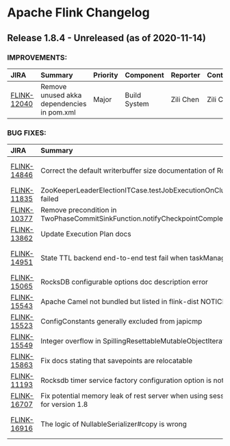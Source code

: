 
<!---
# Licensed to the Apache Software Foundation (ASF) under one
# or more contributor license agreements.  See the NOTICE file
# distributed with this work for additional information
# regarding copyright ownership.  The ASF licenses this file
# to you under the Apache License, Version 2.0 (the
# "License"); you may not use this file except in compliance
# with the License.  You may obtain a copy of the License at
#
#     http://www.apache.org/licenses/LICENSE-2.0
#
# Unless required by applicable law or agreed to in writing, software
# distributed under the License is distributed on an "AS IS" BASIS,
# WITHOUT WARRANTIES OR CONDITIONS OF ANY KIND, either express or implied.
# See the License for the specific language governing permissions and
# limitations under the License.
-->
# Apache Flink Changelog

## Release 1.8.4 - Unreleased (as of 2020-11-14)



### IMPROVEMENTS:

| JIRA | Summary | Priority | Component | Reporter | Contributor |
|:---- |:---- | :--- |:---- |:---- |:---- |
| [FLINK-12040](https://issues.apache.org/jira/browse/FLINK-12040) | Remove unused akka dependencies in pom.xml |  Major | Build System | Zili Chen | Zili Chen |


### BUG FIXES:

| JIRA | Summary | Priority | Component | Reporter | Contributor |
|:---- |:---- | :--- |:---- |:---- |:---- |
| [FLINK-14846](https://issues.apache.org/jira/browse/FLINK-14846) | Correct the default writerbuffer size documentation of RocksDB |  Major | Documentation, Runtime / State Backends | Yun Tang | Yun Tang |
| [FLINK-11835](https://issues.apache.org/jira/browse/FLINK-11835) | ZooKeeperLeaderElectionITCase.testJobExecutionOnClusterWithLeaderChange failed |  Critical | Runtime / Coordination | Gary Yao | chunpinghe |
| [FLINK-10377](https://issues.apache.org/jira/browse/FLINK-10377) | Remove precondition in TwoPhaseCommitSinkFunction.notifyCheckpointComplete |  Major | Connectors / Common | Stefan Richter | Stefan Richter |
| [FLINK-13862](https://issues.apache.org/jira/browse/FLINK-13862) | Update Execution Plan docs |  Minor | Documentation | Stephan Ewen | Chesnay Schepler |
| [FLINK-14951](https://issues.apache.org/jira/browse/FLINK-14951) | State TTL backend end-to-end test fail when taskManager has multiple slot |  Major | Runtime / State Backends, Tests | Yangze Guo | Yangze Guo |
| [FLINK-15065](https://issues.apache.org/jira/browse/FLINK-15065) | RocksDB configurable options doc description error |  Major | Documentation | YufeiLiu | Yun Tang |
| [FLINK-15543](https://issues.apache.org/jira/browse/FLINK-15543) | Apache Camel not bundled but listed in flink-dist NOTICE |  Blocker | Release System | Chesnay Schepler | Chesnay Schepler |
| [FLINK-15523](https://issues.apache.org/jira/browse/FLINK-15523) | ConfigConstants generally excluded from japicmp |  Blocker | Build System | Chesnay Schepler | Chesnay Schepler |
| [FLINK-15549](https://issues.apache.org/jira/browse/FLINK-15549) | Integer overflow in SpillingResettableMutableObjectIterator |  Major | API / DataSet | caojian0613 | caojian0613 |
| [FLINK-15863](https://issues.apache.org/jira/browse/FLINK-15863) | Fix docs stating that savepoints are relocatable |  Blocker | Documentation | Nico Kruber | Bastien DINE |
| [FLINK-11193](https://issues.apache.org/jira/browse/FLINK-11193) | Rocksdb timer service factory configuration option is not settable per job |  Minor | Runtime / State Backends | Fan weiwen | Aitozi |
| [FLINK-16707](https://issues.apache.org/jira/browse/FLINK-16707) | Fix potential memory leak of rest server when using session/standalone cluster for version 1.8 |  Major | Runtime / REST | jiangbo | jiangbo |
| [FLINK-16916](https://issues.apache.org/jira/browse/FLINK-16916) | The logic of NullableSerializer#copy is wrong |  Blocker | API / Type Serialization System | Congxian Qiu | Congxian Qiu |


